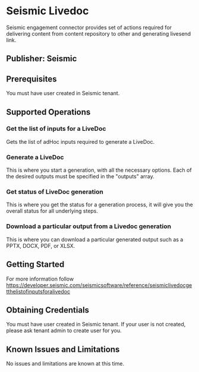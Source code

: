 # Seismic Livedoc
Seismic engagement connector provides set of actions required for delivering content from content repository to other and generating livesend link.

## Publisher: Seismic​

## Prerequisites
You must have user created in Seismic tenant.

## Supported Operations
### Get the list of inputs for a LiveDoc
Gets the list of adHoc inputs required to generate a LiveDoc.

### Generate a LiveDoc
This is where you start a generation, with all the necessary options. Each of the desired outputs must be specified in the "outputs" array.

### Get status of LiveDoc generation
This is where you get the status for a generation process, it will give you the overall status for all underlying steps.

### Download a particular output from a Livedoc generation
This is where you can download a particular generated output such as a PPTX, DOCX, PDF, or XLSX.

## Getting Started
For more information follow https://developer.seismic.com/seismicsoftware/reference/seismiclivedocgetthelistofinputsforalivedoc

## Obtaining Credentials
You must have user created in Seismic tenant. If your user is not created, please ask tenant admin to create user for you.

## Known Issues and Limitations
No issues and limitations are known at this time.